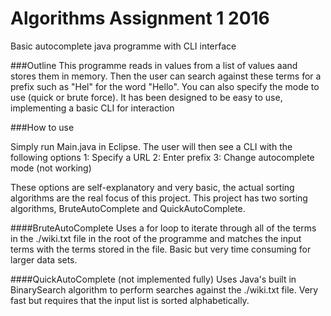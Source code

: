 # Algorithms Assignment 1 2016
Basic autocomplete java programme with CLI interface

###Outline
This programme reads in values from a list of values aand stores them in memory. Then the user can search against these terms for a prefix such
as "Hel" for the word "Hello".
You can also specify the mode to use (quick or brute force).
It has been designed to be easy to use, implementing a basic CLI for interaction

###How to use

Simply run Main.java in Eclipse. The user will then see a CLI with the following options
1: Specify a URL
2: Enter prefix 
3: Change autocomplete mode (not working)

These options are self-explanatory and very basic, the actual sorting algorithms are the real focus of this project. This project has two sorting algorithms, BruteAutoComplete and QuickAutoComplete.

####BruteAutoComplete
Uses a for loop to iterate through all of the terms in the ./wiki.txt file in the root of the programme and matches the input terms with the terms stored in the file. Basic but very time consuming for larger data sets.

####QuickAutoComplete (not implemented fully)
Uses Java's built in BinarySearch algorithm to perform searches against the ./wiki.txt file. Very fast but requires that the input list is sorted alphabetically.
